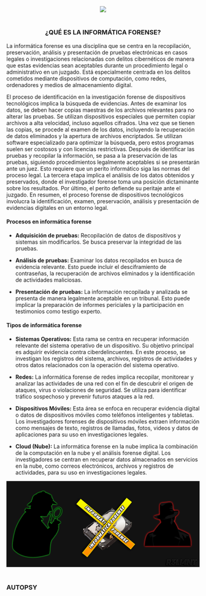 <p align="center">
  <a href="https://github.com/DenverCoder1/readme-typing-svg"><img src="https://readme-typing-svg.herokuapp.com?size=19&color=13F700&width=470&lines=Recuperar+archivos+borrados+en+Windows"></a>
</p>

<h1 align="center"></h1>

<h3 align="center">¿QUÉ ES LA INFORMÁTICA FORENSE?</h3>

La informática forense es una disciplina que se centra en la recopilación, preservación, análisis y presentación de pruebas electrónicas en casos legales o investigaciones relacionadas con delitos cibernéticos de manera que estas evidencias sean aceptables durante un procedimiento legal o administrativo en un juzgado. Está especialmente centrada en los delitos cometidos mediante dispositivos de computación, como redes, ordenadores y medios de almacenamiento digital.

El proceso de identificación en la investigación forense de dispositivos tecnológicos implica la búsqueda de evidencias. Antes de examinar los datos, se deben hacer copias maestras de los archivos relevantes para no alterar las pruebas. Se utilizan dispositivos especiales que permiten copiar archivos a alta velocidad, incluso aquellos cifrados. Una vez que se tienen las copias, se procede al examen de los datos, incluyendo la recuperación de datos eliminados y la apertura de archivos encriptados. Se utilizan software especializado para optimizar la búsqueda, pero estos programas suelen ser costosos y con licencias restrictivas. Después de identificar las pruebas y recopilar la información, se pasa a la preservación de las pruebas, siguiendo procedimientos legalmente aceptables si se presentarán ante un juez. Esto requiere que un perito informático siga las normas del proceso legal. La tercera etapa implica el análisis de los datos obtenidos y preservados, donde el investigador forense toma una posición dictaminante sobre los resultados. Por último, el perito defiende su peritaje ante el juzgado. En resumen, el proceso forense de dispositivos tecnológicos involucra la identificación, examen, preservación, análisis y presentación de evidencias digitales en un entorno legal.

#### Procesos en informática forense

- **Adquisición de pruebas:** Recopilación de datos de dispositivos y sistemas sin modificarlos. Se busca preservar la integridad de las pruebas.

- **Análisis de pruebas:** Examinar los datos recopilados en busca de evidencia relevante. Esto puede incluir el desciframiento de contraseñas, la recuperación de archivos eliminados y la identificación de actividades maliciosas.

- **Presentación de pruebas:** La información recopilada y analizada se presenta de manera legalmente aceptable en un tribunal. Esto puede implicar la preparación de informes periciales y la participación en testimonios como testigo experto.

#### Tipos de informática forense

- **Sistemas Operativos:** Esta rama se centra en recuperar información relevante del sistema operativo de un dispositivo. Su objetivo principal es adquirir evidencia contra ciberdelincuentes. En este proceso, se investigan los registros del sistema, archivos, registros de actividades y otros datos relacionados con la operación del sistema operativo.

- **Redes:** La informática forense de redes implica recopilar, monitorear y analizar las actividades de una red con el fin de descubrir el origen de ataques, virus o violaciones de seguridad. Se utiliza para identificar tráfico sospechoso y prevenir futuros ataques a la red.

- **Dispositivos Móviles:** Esta área se enfoca en recuperar evidencia digital o datos de dispositivos móviles como teléfonos inteligentes y tabletas. Los investigadores forenses de dispositivos móviles extraen información como mensajes de texto, registros de llamadas, fotos, videos y datos de aplicaciones para su uso en investigaciones legales.

- **Cloud (Nube):** La informática forense en la nube implica la combinación de la computación en la nube y el análisis forense digital. Los investigadores se centran en recuperar datos almacenados en servicios en la nube, como correos electrónicos, archivos y registros de actividades, para su uso en investigaciones legales.

<p align="center">
   <img src="https://github.com/R3LI4NT/articulos/blob/main/Seguridad/Forense/img/Informatica_Forense.png">
</p>

<h1 align="center"></h1>

### AUTOPSY
